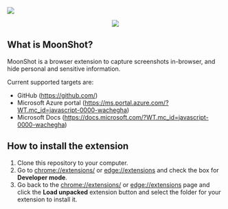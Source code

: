 <img src="./assets/images/headline.png"/>

<p align="center">
    <img src="./assets/images/moonshot.png"/>
</p>

## What is MoonShot?

MoonShot is a browser extension to capture screenshots in-browser, and hide personal and sensitive information.

Current supported targets are:
- GitHub (https://github.com/)
- Microsoft Azure portal (https://ms.portal.azure.com/?WT.mc_id=javascript-0000-wachegha)
- Microsoft Docs (https://docs.microsoft.com/?WT.mc_id=javascript-0000-wachegha) 

## How to install the extension

1. Clone this repository to your computer.
1. Go to [chrome://extensions/](chrome://extensions/) or [edge://extensions](edge://extensions) and check the box for **Developer mode**.
1. Go back to the [chrome://extensions/](chrome://extensions/) or [edge://extensions](edge://extensions) page and click the **Load unpacked** extension button and select the folder for your extension to install it.
